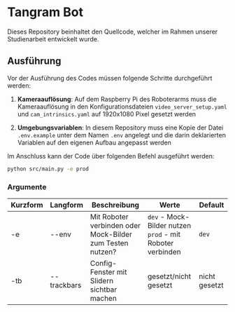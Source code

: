 # Tangram Bot

Dieses Repository beinhaltet den Quellcode, welcher im Rahmen unserer Studienarbeit entwickelt wurde.


## Ausführung

Vor der Ausführung des Codes müssen folgende Schritte durchgeführt werden:

1) **Kameraauflösung**: Auf dem Raspberry Pi des Roboterarms muss die Kameraauflösung in den Konfigurationsdateien `video_server_setup.yaml` und `cam_intrinsics.yaml` auf 1920x1080 Pixel gesetzt werden

2) **Umgebungsvariablen**: In diesem Repository muss eine Kopie der Datei `.env.example` unter dem Namen `.env` angelegt und die darin deklarierten Variablen auf den eigenen Aufbau angepasst werden

Im Anschluss kann der Code über folgenden Befehl ausgeführt werden:

```bash
python src/main.py -e prod
```

### Argumente

| Kurzform | Langform  | Beschreibung | Werte | Default |
|----------|-----------|--------------|-------|---------|
|-e        | --env       | Mit Roboter verbinden oder Mock-Bilder zum Testen nutzen? | `dev` - Mock-Bilder nutzen <br>`prod` - mit Roboter verbinden | `dev`
|-tb       | --trackbars | Config-Fenster mit Slidern sichtbar machen | gesetzt/nicht gesetzt | nicht gesetzt |
